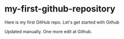 # my-first-github-repository
Here is my first GitHub repo. Let's get started with Github

Updated manually. One more edit at Github.
